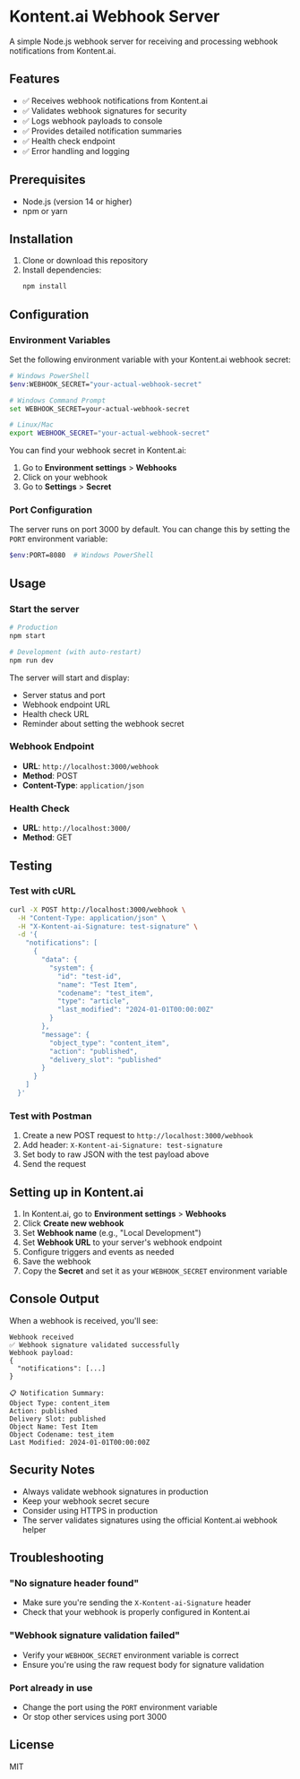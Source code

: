 # Kontent.ai Webhook Server

A simple Node.js webhook server for receiving and processing webhook notifications from Kontent.ai.

## Features

- ✅ Receives webhook notifications from Kontent.ai
- ✅ Validates webhook signatures for security
- ✅ Logs webhook payloads to console
- ✅ Provides detailed notification summaries
- ✅ Health check endpoint
- ✅ Error handling and logging

## Prerequisites

- Node.js (version 14 or higher)
- npm or yarn

## Installation

1. Clone or download this repository
2. Install dependencies:
   ```bash
   npm install
   ```

## Configuration

### Environment Variables

Set the following environment variable with your Kontent.ai webhook secret:

```bash
# Windows PowerShell
$env:WEBHOOK_SECRET="your-actual-webhook-secret"

# Windows Command Prompt
set WEBHOOK_SECRET=your-actual-webhook-secret

# Linux/Mac
export WEBHOOK_SECRET="your-actual-webhook-secret"
```

You can find your webhook secret in Kontent.ai:
1. Go to **Environment settings** > **Webhooks**
2. Click on your webhook
3. Go to **Settings** > **Secret**

### Port Configuration

The server runs on port 3000 by default. You can change this by setting the `PORT` environment variable:

```bash
$env:PORT=8080  # Windows PowerShell
```

## Usage

### Start the server

```bash
# Production
npm start

# Development (with auto-restart)
npm run dev
```

The server will start and display:
- Server status and port
- Webhook endpoint URL
- Health check URL
- Reminder about setting the webhook secret

### Webhook Endpoint

- **URL**: `http://localhost:3000/webhook`
- **Method**: POST
- **Content-Type**: `application/json`

### Health Check

- **URL**: `http://localhost:3000/`
- **Method**: GET

## Testing

### Test with cURL

```bash
curl -X POST http://localhost:3000/webhook \
  -H "Content-Type: application/json" \
  -H "X-Kontent-ai-Signature: test-signature" \
  -d '{
    "notifications": [
      {
        "data": {
          "system": {
            "id": "test-id",
            "name": "Test Item",
            "codename": "test_item",
            "type": "article",
            "last_modified": "2024-01-01T00:00:00Z"
          }
        },
        "message": {
          "object_type": "content_item",
          "action": "published",
          "delivery_slot": "published"
        }
      }
    ]
  }'
```

### Test with Postman

1. Create a new POST request to `http://localhost:3000/webhook`
2. Add header: `X-Kontent-ai-Signature: test-signature`
3. Set body to raw JSON with the test payload above
4. Send the request

## Setting up in Kontent.ai

1. In Kontent.ai, go to **Environment settings** > **Webhooks**
2. Click **Create new webhook**
3. Set **Webhook name** (e.g., "Local Development")
4. Set **Webhook URL** to your server's webhook endpoint
5. Configure triggers and events as needed
6. Save the webhook
7. Copy the **Secret** and set it as your `WEBHOOK_SECRET` environment variable

## Console Output

When a webhook is received, you'll see:

```
Webhook received
✅ Webhook signature validated successfully
Webhook payload:
{
  "notifications": [...]
}

📋 Notification Summary:
Object Type: content_item
Action: published
Delivery Slot: published
Object Name: Test Item
Object Codename: test_item
Last Modified: 2024-01-01T00:00:00Z
```

## Security Notes

- Always validate webhook signatures in production
- Keep your webhook secret secure
- Consider using HTTPS in production
- The server validates signatures using the official Kontent.ai webhook helper

## Troubleshooting

### "No signature header found"
- Make sure you're sending the `X-Kontent-ai-Signature` header
- Check that your webhook is properly configured in Kontent.ai

### "Webhook signature validation failed"
- Verify your `WEBHOOK_SECRET` environment variable is correct
- Ensure you're using the raw request body for signature validation

### Port already in use
- Change the port using the `PORT` environment variable
- Or stop other services using port 3000

## License

MIT
